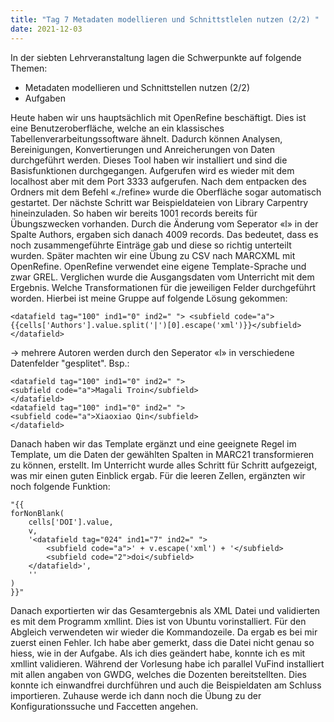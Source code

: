 ```yaml
---
title: "Tag 7 Metadaten modellieren und Schnittstlelen nutzen (2/2) "
date: 2021-12-03
---
```


In der siebten Lehrveranstaltung lagen die Schwerpunkte auf folgende Themen:
- Metadaten modellieren und Schnittstellen nutzen (2/2)
- Aufgaben

Heute haben wir uns hauptsächlich mit OpenRefine beschäftigt. Dies ist eine Benutzeroberfläche, welche an ein klassisches Tabellenverarbeitungssoftware ähnelt. Dadurch können Analysen, Bereinigungen, Konvertierungen und Anreicherungen von Daten durchgeführt werden. Dieses Tool haben wir installiert und sind die Basisfunktionen durchgegangen. Aufgerufen wird es wieder mit dem localhost aber mit dem Port 3333 aufgerufen. Nach dem entpacken des Ordners mit dem Befehl «./refine» wurde die Oberfläche sogar automatisch gestartet. Der nächste Schritt war Beispieldateien von Library Carpentry hineinzuladen. So haben wir bereits 1001 records bereits für Übungszwecken vorhanden. Durch die Änderung vom Seperator «l» in der Spalte Authors, ergaben sich danach 4009 records. Das bedeutet, dass es noch zusammengeführte Einträge gab und diese so richtig unterteilt wurden. 
Später machten wir eine Übung zu CSV nach MARCXML mit OpenRefine. OpenRefine verwendet eine eigene Template-Sprache und zwar GREL. 
Verglichen wurde die Ausgangsdaten vom Unterricht mit dem Ergebnis. Welche Transformationen für die jeweiligen Felder durchgeführt worden. Hierbei ist meine Gruppe auf folgende Lösung gekommen: 
```` 
<datafield tag="100" ind1="0" ind2=" "> <subfield code="a">{{cells['Authors'].value.split('|')[0].escape('xml')}}</subfield></datafield> 
```` 
-> mehrere Autoren werden durch den Seperator «l» in verschiedene Datenfelder "gesplitet".
Bsp.:
```` 
<datafield tag="100" ind1="0" ind2=" ">
<subfield code="a">Magali Troin</subfield>
</datafield>
<datafield tag="100" ind1="0" ind2=" ">
<subfield code="a">Xiaoxiao Qin</subfield>
</datafield>
```` 

Danach haben wir das Template ergänzt und eine geeignete Regel im Template, um die Daten der gewählten Spalten in MARC21 transformieren zu können, erstellt. Im Unterricht wurde alles Schritt für Schritt aufgezeigt, was mir einen guten Einblick ergab. Für die leeren Zellen, ergänzten wir noch folgende Funktion:
```` 
"{{
forNonBlank(
    cells['DOI'].value,
    v,
    '<datafield tag="024" ind1="7" ind2=" ">
        <subfield code="a">' + v.escape('xml') + '</subfield>
        <subfield code="2">doi</subfield>
    </datafield>',
    ''
)
}}"
```` 

Danach exportierten wir das Gesamtergebnis als XML Datei und validierten es mit dem Programm xmllint. Dies ist von Ubuntu vorinstalliert. Für den Abgleich verwendeten wir wieder die Kommandozeile. Da ergab es bei mir zuerst einen Fehler. Ich habe aber gemerkt, dass die Datei nicht genau so hiess, wie in der Aufgabe. Als ich dies geändert habe, konnte ich es mit xmllint validieren. 
Während der Vorlesung habe ich parallel VuFind installiert mit allen angaben von GWDG, welches die Dozenten bereitstellten. Dies konnte ich einwandfrei durchführen und auch die Beispieldaten am Schluss importieren. Zuhause werde ich dann noch die Übung zu der Konfigurationssuche und Faccetten angehen.
